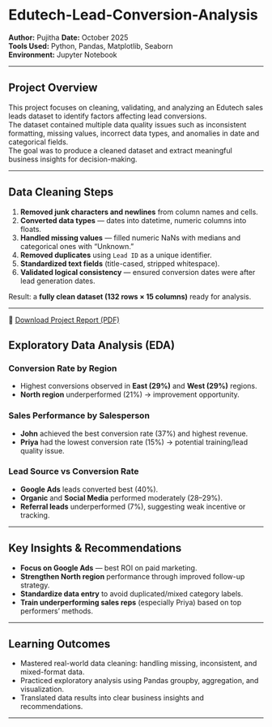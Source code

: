 # Edutech-Lead-Conversion-Analysis

**Author:** Pujitha
**Date:** October 2025  
**Tools Used:** Python, Pandas, Matplotlib, Seaborn  
**Environment:** Jupyter Notebook

---

## Project Overview
This project focuses on cleaning, validating, and analyzing an Edutech sales leads dataset to identify factors affecting lead conversions.  
The dataset contained multiple data quality issues such as inconsistent formatting, missing values, incorrect data types, and anomalies in date and categorical fields.  
The goal was to produce a cleaned dataset and extract meaningful business insights for decision-making.

---

##  Data Cleaning Steps
1. **Removed junk characters and newlines** from column names and cells.  
2. **Converted data types** — dates into datetime, numeric columns into floats.  
3. **Handled missing values** — filled numeric NaNs with medians and categorical ones with “Unknown.”  
4. **Removed duplicates** using `Lead ID` as a unique identifier.  
5. **Standardized text fields** (title-cased, stripped whitespace).  
6. **Validated logical consistency** — ensured conversion dates were after lead generation dates.  

Result: a **fully clean dataset (132 rows × 15 columns)** ready for analysis.

---
📄 [Download Project Report (PDF)](docs/Edutech_Lead_Analysis_Report.pdf) 

## Exploratory Data Analysis (EDA)
### Conversion Rate by Region
- Highest conversions observed in **East (29%)** and **West (29%)** regions.  
- **North region** underperformed (21%) → improvement opportunity.  

### Sales Performance by Salesperson
- **John** achieved the best conversion rate (37%) and highest revenue.  
- **Priya** had the lowest conversion rate (15%) → potential training/lead quality issue.  

### Lead Source vs Conversion Rate
- **Google Ads** leads converted best (40%).  
- **Organic** and **Social Media** performed moderately (28–29%).  
- **Referral leads** underperformed (7%), suggesting weak incentive or tracking.

---

## Key Insights & Recommendations
- **Focus on Google Ads** — best ROI on paid marketing.  
- **Strengthen North region** performance through improved follow-up strategy.  
- **Standardize data entry** to avoid duplicated/mixed category labels.  
- **Train underperforming sales reps** (especially Priya) based on top performers’ methods.  

---

## Learning Outcomes
- Mastered real-world data cleaning: handling missing, inconsistent, and mixed-format data.  
- Practiced exploratory analysis using Pandas groupby, aggregation, and visualization.  
- Translated data results into clear business insights and recommendations.

---
